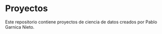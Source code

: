 # Proyectos
Este repositorio contiene proyectos de ciencia de datos creados por Pablo Garnica Nieto.
